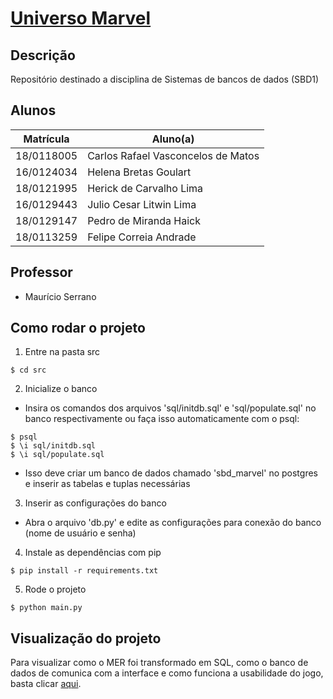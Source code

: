 # [Universo Marvel](https://sbd1.github.io/grupo11-Universo-Marvel)

## Descrição

Repositório destinado a disciplina de Sistemas de bancos de dados (SBD1)

## Alunos

| Matrícula  | Aluno(a)                           |
| ---------- | ---------------------------------- |
| 18/0118005 | Carlos Rafael Vasconcelos de Matos |
| 16/0124034 | Helena Bretas Goulart              |
| 18/0121995 | Herick de Carvalho Lima            |
| 16/0129443 | Julio Cesar Litwin Lima            |
| 18/0129147 | Pedro de Miranda Haick             |
| 18/0113259 | Felipe Correia Andrade             |

## Professor

- Maurício Serrano

## Como rodar o projeto

1. Entre na pasta src

```
$ cd src
```

2. Inicialize o banco

- Insira os comandos dos arquivos 'sql/initdb.sql' e 'sql/populate.sql' no banco respectivamente ou faça isso automaticamente com o psql:

```
$ psql
$ \i sql/initdb.sql
$ \i sql/populate.sql
```

- Isso deve criar um banco de dados chamado 'sbd_marvel' no postgres e inserir as tabelas e tuplas necessárias

3. Inserir as configurações do banco

- Abra o arquivo 'db.py' e edite as configurações para conexão do banco (nome de usuário e senha)

4. Instale as dependências com pip

```
$ pip install -r requirements.txt
```

5. Rode o projeto

```
$ python main.py
```

## Visualização do projeto

Para visualizar como o MER foi transformado em SQL, como o banco de dados de comunica com a interface e como funciona a usabilidade do jogo, basta clicar [aqui](https://drive.google.com/drive/folders/19rWKBuawbh4axp8h0WZ_2uUE_Qs4NVn1?usp=sharing).